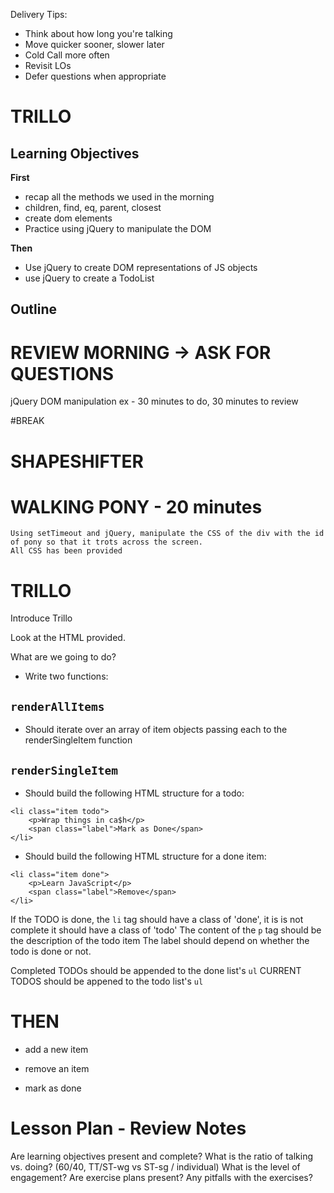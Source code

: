 Delivery Tips:

* Think about how long you're talking
* Move quicker sooner, slower later
* Cold Call more often
* Revisit LOs
* Defer questions when appropriate

# TRILLO

## Learning Objectives

**First**
- recap all the methods we used in the morning
- children, find, eq, parent, closest
- create dom elements
- Practice using jQuery to manipulate the DOM

**Then**
- Use jQuery to create DOM representations of JS objects
- use jQuery to create a TodoList

## Outline

# REVIEW MORNING -> ASK FOR QUESTIONS

jQuery DOM manipulation ex - 30 minutes to do, 30 minutes to review

#BREAK

# SHAPESHIFTER



# WALKING PONY - 20 minutes
```
Using setTimeout and jQuery, manipulate the CSS of the div with the id of pony so that it trots across the screen.
All CSS has been provided
```

# TRILLO

Introduce Trillo

Look at the HTML provided.

What are we going to do?

- Write two functions:

## `renderAllItems`
- Should iterate over an array of item objects passing each to the renderSingleItem function

## `renderSingleItem`
- Should build the following HTML structure for a todo:

```
<li class="item todo">
	<p>Wrap things in ca$h</p>
	<span class="label">Mark as Done</span>
</li>
```

- Should build the following HTML structure for a done item:

```
<li class="item done">
	<p>Learn JavaScript</p>
	<span class="label">Remove</span>
</li>
```

If the TODO is done, the `li` tag should have a class of 'done', it is is not complete it should have a class of 'todo'
The content of the `p` tag should be the description of the todo item
The label should depend on whether the todo is done or not.

Completed TODOs should be appended to the done list's `ul`
CURRENT TODOS should be appened to the todo list's `ul`

# THEN

- add a new item

- remove an item

- mark as done

# Lesson Plan - Review Notes

Are learning objectives present and complete?
What is the ratio of talking vs. doing? (60/40, TT/ST-wg vs ST-sg / individual)
What is the level of engagement?
Are exercise plans present?
Any pitfalls with the exercises?

